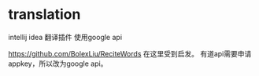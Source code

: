 # translation
intellij idea 翻译插件 使用google api

https://github.com/BolexLiu/ReciteWords 在这里受到启发。
有道api需要申请appkey，所以改为google api。
